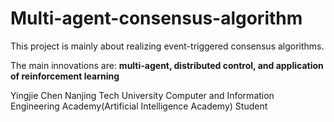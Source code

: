 # Multi-agent-consensus-algorithm

This project is mainly about realizing event-triggered consensus algorithms.

The main innovations are: **multi-agent, distributed control, and application of reinforcement learning**

Yingjie Chen
Nanjing Tech University
Computer and Information Engineering Academy(Artificial Intelligence Academy)
Student